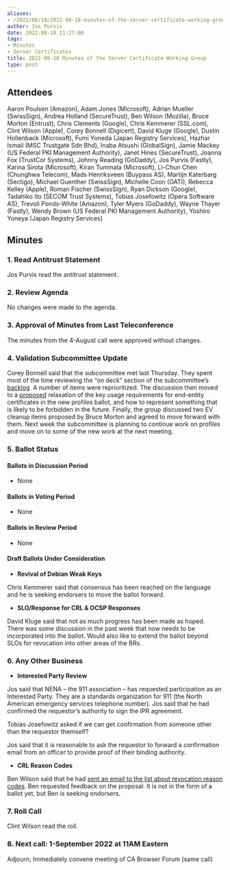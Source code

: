 ```yaml
---
aliases:
- /2022/08/18/2022-08-18-minutes-of-the-server-certificate-working-group/
author: Jos Purvis
date: 2022-08-18 21:27:00
tags:
- Minutes
- Server Certificates
title: 2022-08-18 Minutes of the Server Certificate Working Group
type: post
---
```


## Attendees

Aaron Poulsen (Amazon), Adam Jones (Microsoft), Adrian Mueller (SwissSign), Andrea Holland (SecureTrust), Ben Wilson (Mozilla), Bruce Morton (Entrust), Chris Clements (Google), Chris Kemmerer (SSL.com), Clint Wilson (Apple), Corey Bonnell (Digicert), David Kluge (Google), Dustin Hollenback (Microsoft), Fumi Yoneda (Japan Registry Services), Hazhar Ismail (MSC Trustgate Sdn Bhd), Inaba Atsushi (GlobalSign), Jamie Mackey (US Federal PKI Management Authority), Janet Hines (SecureTrust), Joanna Fox (TrustCor Systems), Johnny Reading (GoDaddy), Jos Purvis (Fastly), Karina Sirota (Microsoft), Kiran Tummala (Microsoft), Li-Chun Chen (Chunghwa Telecom), Mads Henriksveen (Buypass AS), Martijn Katerbarg (Sectigo), Michael Guenther (SwissSign), Michelle Coon (OATI), Rebecca Kelley (Apple), Roman Fischer (SwissSign), Ryan Dickson (Google), Tadahiko Ito (SECOM Trust Systems), Tobias Josefowitz (Opera Software AS), Trevoli Ponds-White (Amazon), Tyler Myers (GoDaddy), Wayne Thayer (Fastly), Wendy Brown (US Federal PKI Management Authority), Yoshiro Yoneya (Japan Registry Services)

## Minutes

### 1. Read Antitrust Statement

Jos Purvis read the antitrust statement.

### 2. Review Agenda

No changes were made to the agenda.

### 3. Approval of Minutes from Last Teleconference

The minutes from the 4-August call were approved without changes.

### 4. Validation Subcommittee Update

Corey Bonnell said that the subcommittee met last Thursday. They spent most of the time reviewing the “on deck” section of the subcommittee’s [backlog][1]. A number of items were reprioritized. The discussion then moved to a [proposed][2] relaxation of the key usage requirements for end-entity certificates in the new profiles ballot, and how to represent something that is likely to be forbidden in the future. Finally, the group discussed two EV cleanup items proposed by Bruce Morton and agreed to move forward with them. Next week the subcommittee is planning to continue work on profiles and move on to some of the new work at the next meeting.

### 5. Ballot Status

#### Ballots in Discussion Period

- None

#### Ballots in Voting Period

- None

#### Ballots in Review Period

- None

#### Draft Ballots Under Consideration

- **Revival of Debian Weak Keys**

Chris Kemmerer said that consensus has been reached on the language and he is seeking endorsers to move the ballot forward.

- **SLO/Response for CRL & OCSP Responses**

David Kluge said that not as much progress has been made as hoped. There was some discussion in the past week that now needs to be incorporated into the ballot. Would also like to extend the ballot beyond SLOs for revocation into other areas of the BRs.

### 6. Any Other Business

- **Interested Party Review**

Jos said that NENA – the 911 association – has requested participation as an Interested Party. They are a standards organization for 911 (the North American emergency services telephone number). Jos said that he had confirmed the requestor’s authority to sign the IPR agreement.

Tobias Josefowitz asked if we can get confirmation from someone other than the requestor themself?

Jos said that it is reasonable to ask the requestor to forward a confirmation email from an officer to provide proof of their binding authority.

- **CRL Reason Codes**

Ben Wilson said that he had [sent an email to the list about revocation reason codes][3]. Ben requested feedback on the proposal. It is not in the form of a ballot yet, but Ben is seeking endorsers.

### 7. Roll Call

Clint Wilson read the roll.

### 8. Next call: 1-September 2022 at 11AM Eastern

Adjourn; Immediately convene meeting of CA Browser Forum (same call)

[1]: https://github.com/orgs/cabforum/projects/1
[2]: https://github.com/cabforum/servercert/pull/376
[3]: https://lists.cabforum.org/pipermail/servercert-wg/2022-July/003273.html